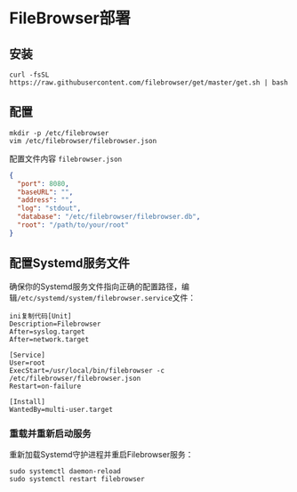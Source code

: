 # FileBrowser部署

## 安装

```shell
curl -fsSL https://raw.githubusercontent.com/filebrowser/get/master/get.sh | bash
```

## 配置

```shell
mkdir -p /etc/filebrowser
vim /etc/filebrowser/filebrowser.json
```

配置文件内容 `filebrowser.json`

```json
{
  "port": 8080,
  "baseURL": "",
  "address": "",
  "log": "stdout",
  "database": "/etc/filebrowser/filebrowser.db",
  "root": "/path/to/your/root"
}
```

## 配置Systemd服务文件

确保你的Systemd服务文件指向正确的配置路径，编辑`/etc/systemd/system/filebrowser.service`文件：

```shell
ini复制代码[Unit]
Description=Filebrowser
After=syslog.target
After=network.target

[Service]
User=root
ExecStart=/usr/local/bin/filebrowser -c /etc/filebrowser/filebrowser.json
Restart=on-failure

[Install]
WantedBy=multi-user.target
```

### 重载并重新启动服务

重新加载Systemd守护进程并重启Filebrowser服务：

```shell
sudo systemctl daemon-reload
sudo systemctl restart filebrowser
```